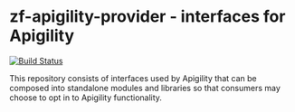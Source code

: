 zf-apigility-provider - interfaces for Apigility
================================================

[![Build Status](https://travis-ci.org/zfcampus/zf-apigility-provider.png)](https://travis-ci.org/zfcampus/zf-apigility-provider)

This repository consists of interfaces used by Apigility that can be composed
into standalone modules and libraries so that consumers may choose to opt in to
Apigility functionality.
